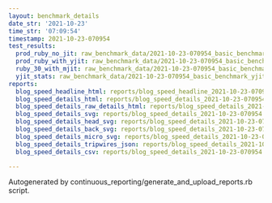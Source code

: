 ```yaml
---
layout: benchmark_details
date_str: '2021-10-23'
time_str: '07:09:54'
timestamp: 2021-10-23-070954
test_results:
  prod_ruby_no_jit: raw_benchmark_data/2021-10-23-070954_basic_benchmark_prod_ruby_no_jit.json
  prod_ruby_with_yjit: raw_benchmark_data/2021-10-23-070954_basic_benchmark_prod_ruby_with_yjit.json
  ruby_30_with_mjit: raw_benchmark_data/2021-10-23-070954_basic_benchmark_ruby_30_with_mjit.json
  yjit_stats: raw_benchmark_data/2021-10-23-070954_basic_benchmark_yjit_stats.json
reports:
  blog_speed_headline_html: reports/blog_speed_headline_2021-10-23-070954.html
  blog_speed_details_html: reports/blog_speed_details_2021-10-23-070954.html
  blog_speed_details_raw_details_html: reports/blog_speed_details_2021-10-23-070954.raw_details.html
  blog_speed_details_svg: reports/blog_speed_details_2021-10-23-070954.svg
  blog_speed_details_head_svg: reports/blog_speed_details_2021-10-23-070954.head.svg
  blog_speed_details_back_svg: reports/blog_speed_details_2021-10-23-070954.back.svg
  blog_speed_details_micro_svg: reports/blog_speed_details_2021-10-23-070954.micro.svg
  blog_speed_details_tripwires_json: reports/blog_speed_details_2021-10-23-070954.tripwires.json
  blog_speed_details_csv: reports/blog_speed_details_2021-10-23-070954.csv

---
```

Autogenerated by continuous_reporting/generate_and_upload_reports.rb script.
